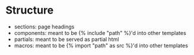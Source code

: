# Structure

- sections: page headings
- components: meant to be {% include "path" %}'d into other templates
- partials: meant to be served as partial html
- macros: meant to be {% import "path" as src %}'d into other templates

